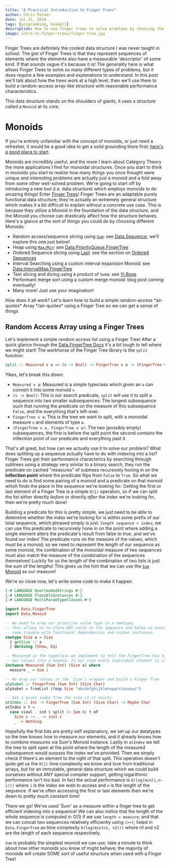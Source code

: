 ```yaml
---
title: "A Practical Introduction to Finger Trees"
author: Chris Penner
date: Jul 21, 2018
tags: [programming, haskell]
description: How to use finger trees to solve problems by choosing the appropriate monoid measure.
image: intro-to-finger-trees/finger-tree.jpg
---
```


Finger Trees are definitely the coolest data structure I was never taught in
school. The gist of Finger Trees is that they represent sequences of elements
where the elements also have a measurable 'descriptor' of some kind. If that
sounds vague it's because it is! The generality here is what allows Finger
Trees to solve so many different types of problems, but it does require a few
examples and explanations to understand. In this post we'll talk about how the
trees work at a high level, then we'll use them to build a random-access
array-like structure with reasonable performance characteristics.

This data structure stands on the shoulders of giants, it uses a structure called a `Monoid`
at its core.

# Monoids

If you're entirely unfamiliar with the concept of monoids, or just need a
refresher, it would be a good idea to get a solid grounding there first;
[here's a good place to
start](https://www.schoolofhaskell.com/user/mgsloan/monoids-tour).

Monoids are incredibly useful; and the more I learn about Category Theory the
more applications I find for monoidal structures. Once you start to think in
monoids you start to realize how many things you once thought were unique and
interesting problems are actually just a monoid and a fold away from some other
well-solved problem. We're going to start off by introducing a new tool
(i.e. data structure) which employs monoids to do amazing things! Enter [Finger
Trees](https://en.wikipedia.org/wiki/Finger_tree)! Finger Trees are an
adaptable purely functional data structure; they're actually an extremely general structure which makes it a bit
difficult to explain without a concrete use case. This is because they utilize a Monoid in the foundation of the data
structure, and the Monoid you choose can drastically affect how the structure behaves. Here's a glance at the sort of
things you could do by choosing different Monoids:

- Random access/sequence slicing using [`Sum`](https://hackage.haskell.org/package/base-4.11.1.0/docs/Data-Monoid.html#t:Sum): see [Data.Sequence](https://hackage.haskell.org/package/containers-0.6.0.1/docs/Data-Sequence.html); we'll explore this one just below!
-  Heap using [`Max/Min`](https://hackage.haskell.org/package/base-4.11.1.0/docs/Data-Semigroup.html#t:Max): see [Data.PriorityQueue.FingerTree](https://hackage.haskell.org/package/fingertree-0.1.4.1/docs/Data-PriorityQueue-FingerTree.html)
- Ordered Sequence slicing using [Last](https://hackage.haskell.org/package/base-4.11.1.0/docs/Data-Monoid.html#t:Last): see the section on [Ordered Sequences](http://www.staff.city.ac.uk/~ross/papers/FingerTree.pdf)
- Interval Searching using a custom interval expansion Monoid: see [Data.IntervalMap.FingerTree](https://hackage.haskell.org/package/fingertree-0.1.4.1/docs/Data-IntervalMap-FingerTree.html)
- Text slicing and dicing using a product of `Sum`s: see [Yi.Rope](https://hackage.haskell.org/package/yi-rope)
- Performant merge sort using a custom merge monoid: blog post coming eventually!
- Many more! Just use your imagination!

How does it all work? Let's learn how to build a simple random-access
\*air-quotes\* Array \*/air-quotes\* using a Finger Tree so we can get a sense of things

## Random Access Array using a Finger Trees

Let's implement a simple random access list using a Finger Tree! After a quick
glance through the [Data.FingerTree
Docs](https://hackage.haskell.org/package/fingertree-0.1.4.1/docs/Data-FingerTree.html)
it's a bit tough to tell where we might start! The workhorse of the Finger Tree library is
the `split` function:

```haskell
split :: Measured v a => (v -> Bool) -> FingerTree v a -> (FingerTree v a, FingerTree v a)
```

Yikes, let's break this down:

-   `Measured v a`: Measured is a simple typeclass which given an `a` can
    convert it into some monoid `v`
-   `(v -> Bool)`: This is our search predicate, `split` will use it to split a
    sequence into two smaller subsequences: The longest
    subsequence such that running the predicate on the measure of this
    subsequence `False`, and the everything that's left-over.
- `FingerTree v a`: This is the tree we want to split, with a monoidal measure `v` and elements of type `a`.
- `(FingerTree v a, FingerTree v a)`: The two (possibly empty) subsequences, the first is before the split point the
    second contains the inflection point of our predicate and everything past it.

That's all great, but how can we actually use it to solve our problem? What
does splitting up a sequence actually have to do with indexing into a list?
Finger Trees get their performance characterics by searching through subtrees
using a strategy very similar to a binary search, they run the predicate on
cached "measures" of subtrees recursively honing in on the **inflection point**
where the predicate flips from `False` to `True`. So what we need to do is find
some pairing of a monoid and a predicate on that monoid which finds the place
in the sequence we're looking for. Getting the first or last element of a
Finger Tree is a simple `O(1)` operation, so if we can split the list either
directly *before* or directly *after* the index we're looking for, then we're
pretty much done! 

Building a predicate for this is pretty simple, we just need to be able to
determine whether the index we're looking for is within some prefix of our
total sequence, which phrased simply is just: `length sequence > index`; we can
use this predicate to recursively hone in on the point where adding a single
element alters the predicate's result from false to true, and we've found our
index! The predicate runs on the measure of the values, which must be a monoid;
so we need to represent the length of our sequence as some monoid, the
combination of the monoidal measure of two sequences must also match the
measure of the combination of the sequences themselves! Luckily for us the
length of the combination of two lists is just the sum of the lengths! This
gives us the hint that we can use the [`Sum`
Monoid](https://hackage.haskell.org/package/base-4.11.1.0/docs/Data-Monoid.html#t:Sum)
as our measure!

We're so close now, let's write some code to make it happen.

```haskell
{-# LANGUAGE OverloadedStrings #-}
{-# LANGUAGE FlexibleInstances #-}
{-# LANGUAGE MultiParamTypeClasses #-}

import Data.FingerTree
import Data.Monoid

-- We need to wrap our primitive value type in a newtype;
-- This allows us to store ANY value in the sequence and helps us avoid
-- some trouble with functional dependencies and orphan instances.
newtype Size a = Size
  { getSize :: a
  } deriving (Show, Eq)

-- Measured is the typeclass we implement to tell the FingerTree how to measure
-- our values into a monoid. In our case every individual element is simply of length '1'
instance Measured (Sum Int) (Size a) where
  measure _ = Sum 1

-- We wrap our values in the 'Size'i wrapper and build a Finger Tree
alphabet :: FingerTree (Sum Int) (Size Char)
alphabet = fromList (fmap Size "abcdefghijklmnopqrstuvwxyz")

-- Get a given index from the tree if it exists
atIndex :: Int -> FingerTree (Sum Int) (Size Char) -> Maybe Char
atIndex n t =
  case viewl . snd $ split (> Sum n) t of
    Size c :< _ -> Just c
    _ -> Nothing
```

Hopefully the first bits are pretty self explanatory, we set up our datatypes
so the tree knows how to measure our elements, and it already knows how to
combine measures via Sum's Monoid instance. Lastly in `atIndex` we tell the
tree to split open at the point where the length of the measured subsequence
would surpass the index we've provided. Then we simply check if there's an
element to the right of that split. This operation doesn't quite get us the `O(1)`
time complexity we know and love from traditional arrays, but for an immutable, general
data structure which we could build ourselves without ANY special compiler support, getting
logarithmic performance isn't too bad. In fact the actual performance is `O(log(min(i,n-i)))` where
`i` is the index we wish to access and `n` is the length of the sequence. If we're often accessing the first or
last elements then we're down to pretty much constant time!

There we go! We've used 'Sum' as a measure within a finger tree to get
efficient indexing into a sequence! We can also notice that the length of the whole sequence
is computed in O(1) if we use `length = measure`; and that we can concat two sequences relatively efficiently
using `(><)`; listed in `Data.FingerTree` as time complexity `O(log(min(n1, n2)))` where n1 and n2 are the length
of each sequence  respectively.

`Sum` is probably the simplest monoid we can use; take a minute to think about how other monoids you know of might
behave; the majority of monoids will create SOME sort of useful structure when used with a Finger Tree!
